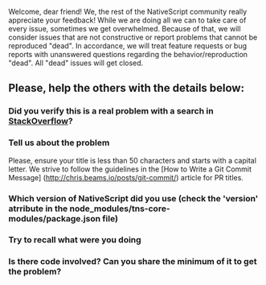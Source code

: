 Welcome, dear friend! We, the rest of the NativeScript community really
appreciate your feedback! While we are doing all we can to take care of every
issue, sometimes we get overwhelmed. Because of that, we will consider issues
that are not constructive or report problems that cannot be reproduced "dead".
In accordance, we will treat feature requests or bug reports with unanswered
questions regarding the behavior/reproduction "dead". All "dead" issues will
get closed.

## Please, help the others with the details below:

### Did you verify this is a real problem with a search in [StackOverflow](http://stackoverflow.com/questions/tagged/nativescript)?

### Tell us about the problem
Please, ensure your title is less than 50 characters and starts with a capital
letter. We strive to follow the guidelines in the
[How to Write a Git Commit Message] (http://chris.beams.io/posts/git-commit/)
article for PR titles.

### Which version of NativeScript did you use (check the 'version' atrribute in the node_modules/tns-core-modules/package.json file)

### Try to recall what were you doing

### Is there code involved? Can you share the minimum of it to get the problem?

